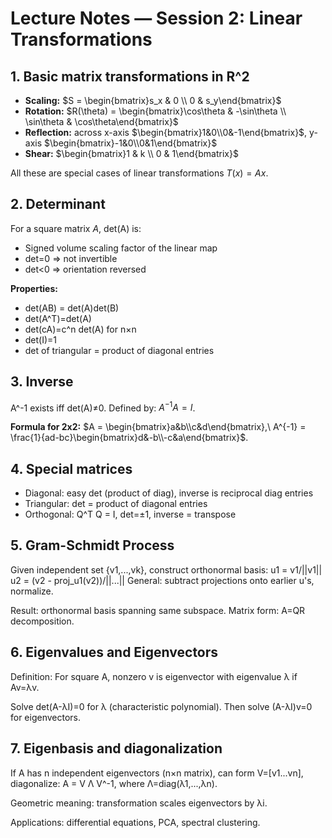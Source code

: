 
# Lecture Notes — Session 2: Linear Transformations

## 1. Basic matrix transformations in R^2
- **Scaling:** $S = \begin{bmatrix}s_x & 0 \\ 0 & s_y\end{bmatrix}$
- **Rotation:** $R(\theta) = \begin{bmatrix}\cos\theta & -\sin\theta \\ \sin\theta & \cos\theta\end{bmatrix}$
- **Reflection:** across x-axis $\begin{bmatrix}1&0\\0&-1\end{bmatrix}$, y-axis $\begin{bmatrix}-1&0\\0&1\end{bmatrix}$
- **Shear:** $\begin{bmatrix}1 & k \\ 0 & 1\end{bmatrix}$

All these are special cases of linear transformations $T(x) = Ax$.

## 2. Determinant
For a square matrix $A$, det(A) is:
- Signed volume scaling factor of the linear map
- det=0 => not invertible
- det<0 => orientation reversed

**Properties:**
- det(AB) = det(A)det(B)
- det(A^T)=det(A)
- det(cA)=c^n det(A) for n×n
- det(I)=1
- det of triangular = product of diagonal entries

## 3. Inverse
A^-1 exists iff det(A)≠0.
Defined by: $A^{-1} A = I$.

**Formula for 2x2:**
$A = \begin{bmatrix}a&b\\c&d\end{bmatrix},\ A^{-1} = \frac{1}{ad-bc}\begin{bmatrix}d&-b\\-c&a\end{bmatrix}$.

## 4. Special matrices
- Diagonal: easy det (product of diag), inverse is reciprocal diag entries
- Triangular: det = product of diagonal entries
- Orthogonal: Q^T Q = I, det=±1, inverse = transpose

## 5. Gram-Schmidt Process
Given independent set {v1,...,vk}, construct orthonormal basis:
u1 = v1/||v1||
u2 = (v2 - proj_u1(v2))/||...||
General: subtract projections onto earlier u's, normalize.

Result: orthonormal basis spanning same subspace.
Matrix form: A=QR decomposition.

## 6. Eigenvalues and Eigenvectors
Definition: For square A, nonzero v is eigenvector with eigenvalue λ if Av=λv.

Solve det(A-λI)=0 for λ (characteristic polynomial).
Then solve (A-λI)v=0 for eigenvectors.

## 7. Eigenbasis and diagonalization
If A has n independent eigenvectors (n×n matrix), can form V=[v1...vn], diagonalize:
A = V Λ V^-1, where Λ=diag(λ1,...,λn).

Geometric meaning: transformation scales eigenvectors by λi.

Applications: differential equations, PCA, spectral clustering.